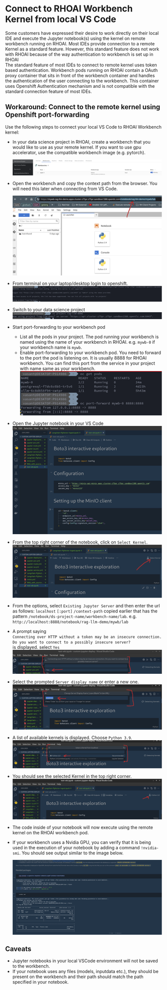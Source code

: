 # Connect to RHOAI Workbench Kernel from local VS Code

Some customers have expressed their desire to work directly on their local IDE and execute the Jupyter notebook(s) using the kernel on remote workbench running on RHOAI. Most IDEs provide connection to a remote Kernel as a standard feature. However, this standard feature does not work with RHOAI because of the way authentication to workbench is set up in RHOAI<br/>
The standard feature of most IDEs to connect to remote kernel uses token based authentication. Workbench pods running on RHOAI contain a OAuth proxy container that sits in front of the workbench container and handles the authentication of the user connecting to the workbench. This container uses Openshift Authentication mechanism and is not compatible with the standard connection feature of most IDEs.

## Workaround: Connect to the remote kernel using Openshift port-forwarding

<p>Use the following steps to connect your local VS Code to RHOAI Workbench kernel:</p>

- In your data science project in RHOAI, create a workbench that you would like to use as your remote kernel. If you want to use gpu accelerator, use the compatible workbench image (e.g. pytorch).<br/>

    ![Create workbench](img/workbench.png)

- Open the workbench and copy the context path from the browser. You will need this later when connecting from VS Code.<br/>

    ![Workbench context path](img/workbench-context-path.png)

- From terminal on your laptop/desktop login to openshift.
    ![Login to openshift](img/login-to-ocp.png)

- Switch to your data science project
    ![Switch project](img/switch-to-project.png)

- Start port-forwarding to your workbench pod
    * List all the pods in your project. The pod running your workbench is named using the name of your workbench in RHOAI. e.g. `mywb-0` if your workbench name is `mywb`.
    * Enable port-forwarding to your workbench pod. You need to forward to the port the pod is listening on. It is usually 8888 for RHOAI workbench. You can find this port from the service in your project with name same as your workbench.
    ![Port-forward to wb pod](img/port-forwarding.png)

- Open the Jupyter notebook in your VS Code
    ![Jupyter Notebook](img/jupyter-nb.png)

- From the top right corner of the notebook, click on `Select Kernel`.
    ![Select Kernel](img/select-kernel.png)

- From the options, select `Existing Jupyter Server` and then enter the url as follows:
    `localhost` `[:port]` `/context-path` copied earlier that has the pattern `/notebook/ds-project-name/workbench-name/lab`. e.g. `http://localhost:8888/notebook/rag-llm-demo/mywb/lab`

- A prompt saying <br/>
`Connecting over HTTP without a token may be an insecure connection. Do you want to connect to a possibly insecure server?`<br/>
is displayed. select `Yes`
    ![Insecure connection prompt](img/connect-over-http.png)

- Select the prompted `Server display name` or enter a new one.
    ![Server display name](img/name-connection.png)

- A list of available kernels is displayed. Choose `Python 3.9`.
    ![Select Kernel](img/select-remote-kernel.png)

- You should see the selected Kernel in the top right corner.
    ![Remote kernel selected](img/remote-kernel-selected.png)

- The code inside of your notebook will now execute using the remote kernel on the RHOAI workbench pod.

- If your workbench uses a Nvidia GPU, you can verify that it is being used in the execution of your notebook by adding a command `!nvidia-smi`. You should see output similar to the image below.

    ![Nvidia GPU used ](img/nvidia-gpu-used.png)

## Caveats

- Jupyter notebooks in your local VSCode environment will not be saved to the workbench.
- If your notebook uses any files (models, inputdata etc.), they should be present on the workbench and their path should match the path specified in your notebook.
